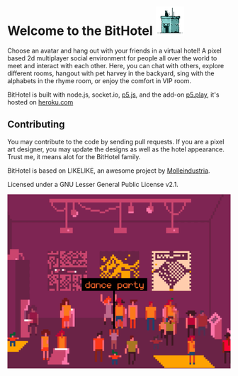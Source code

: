 # Welcome to the BitHotel ![](public/main.png)

Choose an avatar and hang out with your friends in a virtual hotel!
A pixel based 2d multiplayer social environment for people all over the world to meet and interact with each other. 
Here, you can chat with others, explore different rooms, hangout with pet harvey in the backyard, sing with the alphabets in the rhyme room, or enjoy the comfort in VIP room.
		
BitHotel is built with node.js, socket.io, [p5.js](https://p5js.org/), and the add-on [p5.play](https://molleindustria.github.io/p5.play/), it's hosted on [heroku.com](https://heroku.com/)  

## Contributing
You may contribute to the code by sending pull requests. If you are a pixel art designer, you may update the designs as well as the hotel appearance. Trust me, it means alot for the BitHotel family.

BitHotel is based on LIKELIKE, an awesome project by [Molleindustria](http://molleindustria.org/). 

Licensed under a GNU Lesser General Public License v2.1.

![](promo.gif)
